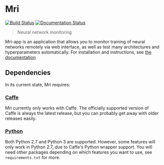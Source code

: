 Mri
========
[![Build Status](https://travis-ci.org/Mri-monitoring/Mri-app.svg?branch=master)](https://travis-ci.org/Mri-monitoring/Mri-app)
[![Documentation Status](https://readthedocs.org/projects/mri/badge/?version=latest)](https://readthedocs.org/projects/mri/?badge=latest)

> Neural network monitoring

Mri-app is an application that allows you to monitor training of neural networks remotely via web interface, as well as test many architectures and hyperparameters automatically. For installation and instructions, see [the documentation](http://mri.readthedocs.org/en/latest)

## Dependencies

In its current state, Mri requires:

### [Caffe](http://caffe.berkeleyvision.org/)

Mri currently only works with Caffe. The officially supported version of Caffe is always the latest release, but you can probably get away with older releases easily.

### [Python](https://www.python.org/)

Both Python 2.7 and Python 3 are supported. However, some features will only work in Python 2.7, due to Caffe's Python wrapper support. You will need other packages depending on which features you want to use, see `requirements.txt` for more.
